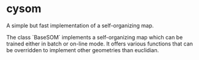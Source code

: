 # cysom
A simple but fast implementation of a self-organizing map.

The class `BaseSOM´ implements a self-organizing map which can be trained either in batch or on-line mode.
It offers various functions that can be overridden to implement other geometries than euclidian. 
